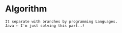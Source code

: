 # Algorithm

```
It separate with branches by programming Languages.
Java ← I'm just solving this part..!
```
